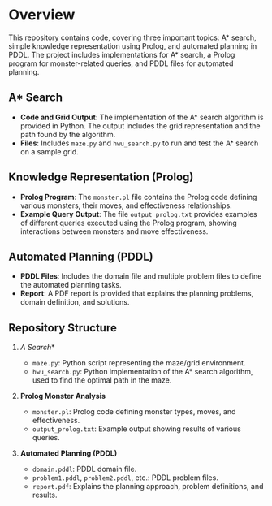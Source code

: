 # Overview
This repository contains code, covering three important topics: A* search, simple knowledge representation using Prolog, and automated planning in PDDL. The project includes implementations for A* search, a Prolog program for monster-related queries, and PDDL files for automated planning.

## A* Search
- **Code and Grid Output**: The implementation of the A* search algorithm is provided in Python. The output includes the grid representation and the path found by the algorithm.
- **Files**: Includes `maze.py` and `hwu_search.py` to run and test the A* search on a sample grid.

## Knowledge Representation (Prolog)
- **Prolog Program**: The `monster.pl` file contains the Prolog code defining various monsters, their moves, and effectiveness relationships.
- **Example Query Output**: The file `output_prolog.txt` provides examples of different queries executed using the Prolog program, showing interactions between monsters and move effectiveness.

## Automated Planning (PDDL)
- **PDDL Files**: Includes the domain file and multiple problem files to define the automated planning tasks.
- **Report**: A PDF report is provided that explains the planning problems, domain definition, and solutions.

## Repository Structure
1. **A* Search**
   - `maze.py`: Python script representing the maze/grid environment.
   - `hwu_search.py`: Python implementation of the A* search algorithm, used to find the optimal path in the maze.
  
2. **Prolog Monster Analysis**
   - `monster.pl`: Prolog code defining monster types, moves, and effectiveness.
   - `output_prolog.txt`: Example output showing results of various queries.
3. **Automated Planning (PDDL)**
   - `domain.pddl`: PDDL domain file.
   - `problem1.pddl`, `problem2.pddl`, etc.: PDDL problem files.
   - `report.pdf`: Explains the planning approach, problem definitions, and results.

